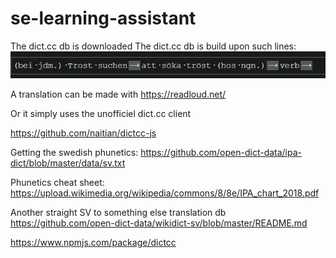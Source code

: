 # se-learning-assistant

The dict.cc db is downloaded
The dict.cc db is build upon such lines:
![alt text](image.png)

A translation can be made with https://readloud.net/

Or it simply uses the unofficiel dict.cc client

https://github.com/naitian/dictcc-js

Getting the swedish phunetics: https://github.com/open-dict-data/ipa-dict/blob/master/data/sv.txt

Phunetics cheat sheet: https://upload.wikimedia.org/wikipedia/commons/8/8e/IPA_chart_2018.pdf

Another straight SV to something else translation db https://github.com/open-dict-data/wikidict-sv/blob/master/README.md


https://www.npmjs.com/package/dictcc